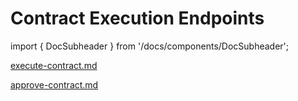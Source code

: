 # Contract Execution Endpoints

import { DocSubheader } from '/docs/components/DocSubheader';

<DocSubheader text="Endpoints for executing, approving, rejecting, and submitting BlockVault contracts"
/>

<!-- TODO: Create better links for this page -->

[execute-contract.md](execute-contract.md)

[approve-contract.md](approve-contract.md)
